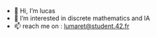 - 👋 Hi, I’m lucas
- 👀 I’m interested in discrete mathematics and IA
- 📫 reach me on : lumaret@student.42.fr

<!---
lu4200/lu4200 is a ✨ special ✨ repository because its `README.md` (this file) appears on your GitHub profile.
You can click the Preview link to take a look at your changes.
--->
